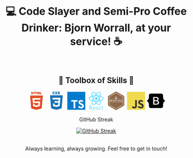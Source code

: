 <div align="center">
  <h1>💻 Code Slayer and Semi-Pro Coffee Drinker: Bjorn Worrall, at your service! ☕️</h1>
</div>
<br>
<div align="center"> 
<h2> 🧰 Toolbox of Skills 🧰 </h2>
</div>
<div align="center">


<img src="https://github.com/devicons/devicon/blob/master/icons/html5/html5-plain-wordmark.svg" title="HTML5" alt="HTML5" width="50" height="50"/> 
<img src="https://github.com/devicons/devicon/blob/master/icons/css3/css3-plain-wordmark.svg" title="CSS3" alt="CSS3" width="50" height="50"/> 
<img src="https://github.com/devicons/devicon/blob/master/icons/typescript/typescript-original.svg" title="TypeScript" alt="TypeScript" width="50" height="50"/> 
<img src="https://github.com/devicons/devicon/blob/master/icons/react/react-original-wordmark.svg" title="React" alt="React" width="50" height="50"/> 
<img src="https://github.com/devicons/devicon/blob/master/icons/mocha/mocha-plain.svg" title="Mocha" alt="Mocha" width="50" height="50"/>
<img src="https://github.com/devicons/devicon/blob/master/icons/javascript/javascript-original.svg" title="JavaScript" alt="JavaScript" width="50" height="50"/>
<img src="https://github.com/devicons/devicon/blob/master/icons/bootstrap/bootstrap-plain.svg" title="Bootstrap" alt="Bootstrap" width="50" height="50"/>

</div>

<div align="center">

GitHub Streak

[![GitHub Streak](https://streak-stats.demolab.com/?user=lasity34&ring=2F80ED&fire=2F80ED&background=E0F7FA)](https://git.io/streak-stats)


</div>
<br>
<div align="center">
Always learning, always growing. Feel free to get in touch!
</div>